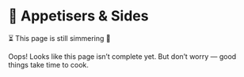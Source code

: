 # 🥂 Appetisers & Sides

⏳ This page is still simmering 🍳

Oops! Looks like this page isn’t complete yet. But don’t worry — good things take time to cook.

